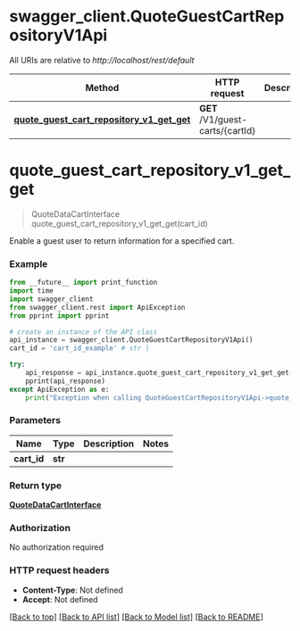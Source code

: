 # swagger_client.QuoteGuestCartRepositoryV1Api

All URIs are relative to *http://localhost/rest/default*

Method | HTTP request | Description
------------- | ------------- | -------------
[**quote_guest_cart_repository_v1_get_get**](QuoteGuestCartRepositoryV1Api.md#quote_guest_cart_repository_v1_get_get) | **GET** /V1/guest-carts/{cartId} | 


# **quote_guest_cart_repository_v1_get_get**
> QuoteDataCartInterface quote_guest_cart_repository_v1_get_get(cart_id)



Enable a guest user to return information for a specified cart.

### Example 
```python
from __future__ import print_function
import time
import swagger_client
from swagger_client.rest import ApiException
from pprint import pprint

# create an instance of the API class
api_instance = swagger_client.QuoteGuestCartRepositoryV1Api()
cart_id = 'cart_id_example' # str | 

try: 
    api_response = api_instance.quote_guest_cart_repository_v1_get_get(cart_id)
    pprint(api_response)
except ApiException as e:
    print("Exception when calling QuoteGuestCartRepositoryV1Api->quote_guest_cart_repository_v1_get_get: %s\n" % e)
```

### Parameters

Name | Type | Description  | Notes
------------- | ------------- | ------------- | -------------
 **cart_id** | **str**|  | 

### Return type

[**QuoteDataCartInterface**](QuoteDataCartInterface.md)

### Authorization

No authorization required

### HTTP request headers

 - **Content-Type**: Not defined
 - **Accept**: Not defined

[[Back to top]](#) [[Back to API list]](../README.md#documentation-for-api-endpoints) [[Back to Model list]](../README.md#documentation-for-models) [[Back to README]](../README.md)

